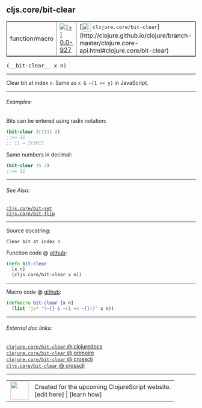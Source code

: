 ## cljs.core/bit-clear



 <table border="1">
<tr>
<td>function/macro</td>
<td><a href="https://github.com/cljsinfo/cljs-api-docs/tree/0.0-927"><img valign="middle" alt="[+] 0.0-927" title="Added in 0.0-927" src="https://img.shields.io/badge/+-0.0--927-lightgrey.svg"></a> </td>
<td>
[<img height="24px" valign="middle" src="http://i.imgur.com/1GjPKvB.png"> <samp>clojure.core/bit-clear</samp>](http://clojure.github.io/clojure/branch-master/clojure.core-api.html#clojure.core/bit-clear)
</td>
</tr>
</table>


 <samp>
(__bit-clear__ x n)<br>
</samp>

---

Clear bit at index `n`.  Same as `x & ~(1 << y)` in JavaScript.



---

###### Examples:

Bits can be entered using radix notation:

```clj
(bit-clear 2r1111 2)
;;=> 11
;; 11 = 2r1011
```

Same numbers in decimal:

```clj
(bit-clear 15 2)
;;=> 11
```



---

###### See Also:

[`cljs.core/bit-set`](../cljs.core/bit-set.md)<br>
[`cljs.core/bit-flip`](../cljs.core/bit-flip.md)<br>

---


Source docstring:

```
Clear bit at index n
```


Function code @ [github](https://github.com/clojure/clojurescript/blob/r1236/src/cljs/cljs/core.cljs#L1176-L1179):

```clj
(defn bit-clear
  [x n]
  (cljs.core/bit-clear x n))
```

<!--
Repo - tag - source tree - lines:

 <pre>
clojurescript @ r1236
└── src
    └── cljs
        └── cljs
            └── <ins>[core.cljs:1176-1179](https://github.com/clojure/clojurescript/blob/r1236/src/cljs/cljs/core.cljs#L1176-L1179)</ins>
</pre>

-->

---

Macro code @ [github](https://github.com/clojure/clojurescript/blob/r1236/src/clj/cljs/core.clj#L215-L216):

```clj
(defmacro bit-clear [x n]
  (list 'js* "(~{} & ~(1 << ~{}))" x n))
```

<!--
Repo - tag - source tree - lines:

 <pre>
clojurescript @ r1236
└── src
    └── clj
        └── cljs
            └── <ins>[core.clj:215-216](https://github.com/clojure/clojurescript/blob/r1236/src/clj/cljs/core.clj#L215-L216)</ins>
</pre>
-->

---


###### External doc links:

[`clojure.core/bit-clear` @ clojuredocs](http://clojuredocs.org/clojure.core/bit-clear)<br>
[`clojure.core/bit-clear` @ grimoire](http://conj.io/store/v1/org.clojure/clojure/1.7.0-beta3/clj/clojure.core/bit-clear/)<br>
[`clojure.core/bit-clear` @ crossclj](http://crossclj.info/fun/clojure.core/bit-clear.html)<br>
[`cljs.core/bit-clear` @ crossclj](http://crossclj.info/fun/cljs.core.cljs/bit-clear.html)<br>

---

 <table>
<tr><td>
<img valign="middle" align="right" width="48px" src="http://i.imgur.com/Hi20huC.png">
</td><td>
Created for the upcoming ClojureScript website.<br>
[edit here] | [learn how]
</td></tr></table>

[edit here]:https://github.com/cljsinfo/cljs-api-docs/blob/master/cljsdoc/cljs.core/bit-clear.cljsdoc
[learn how]:https://github.com/cljsinfo/cljs-api-docs/wiki/cljsdoc-files

<!--

This information was too distracting to show to readers, but I'll leave it
commented here since it is helpful to:

- pretty-print the data used to generate this document
- and show how to retrieve that data



The API data for this symbol:

```clj
{:description "Clear bit at index `n`.  Same as `x & ~(1 << y)` in JavaScript.",
 :ns "cljs.core",
 :name "bit-clear",
 :signature ["[x n]"],
 :history [["+" "0.0-927"]],
 :type "function/macro",
 :related ["cljs.core/bit-set" "cljs.core/bit-flip"],
 :full-name-encode "cljs.core/bit-clear",
 :source {:code "(defn bit-clear\n  [x n]\n  (cljs.core/bit-clear x n))",
          :title "Function code",
          :repo "clojurescript",
          :tag "r1236",
          :filename "src/cljs/cljs/core.cljs",
          :lines [1176 1179]},
 :extra-sources [{:code "(defmacro bit-clear [x n]\n  (list 'js* \"(~{} & ~(1 << ~{}))\" x n))",
                  :title "Macro code",
                  :repo "clojurescript",
                  :tag "r1236",
                  :filename "src/clj/cljs/core.clj",
                  :lines [215 216]}],
 :examples [{:id "0f6748",
             :content "Bits can be entered using radix notation:\n\n```clj\n(bit-clear 2r1111 2)\n;;=> 11\n;; 11 = 2r1011\n```\n\nSame numbers in decimal:\n\n```clj\n(bit-clear 15 2)\n;;=> 11\n```"}],
 :full-name "cljs.core/bit-clear",
 :clj-symbol "clojure.core/bit-clear",
 :docstring "Clear bit at index n"}

```

Retrieve the API data for this symbol:

```clj
;; from Clojure REPL
(require '[clojure.edn :as edn])
(-> (slurp "https://raw.githubusercontent.com/cljsinfo/cljs-api-docs/catalog/cljs-api.edn")
    (edn/read-string)
    (get-in [:symbols "cljs.core/bit-clear"]))
```

-->
